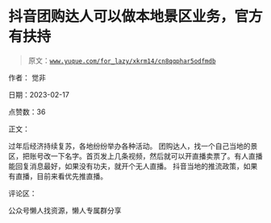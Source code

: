 # 抖音团购达人可以做本地景区业务，官方有扶持

> 原文：[`www.yuque.com/for_lazy/xkrm14/cn8qqphar5odfmdb`](https://www.yuque.com/for_lazy/xkrm14/cn8qqphar5odfmdb)



作者： 觉非



日期：2023-02-17



点赞数：36



正文：



过年后经济持续复苏，各地纷纷举办各种活动。 团购达人，找一个自己当地的景区，把账号改一下名字。首页发上几条视频，然后就可以开直播卖票了。有人直播能回复消息最好，如果没有功夫，就开个无人直播。 抖音当地的推流政策，如果有直播，目前来看优先推直播。



评论区：



公众号懒人找资源，懒人专属群分享

